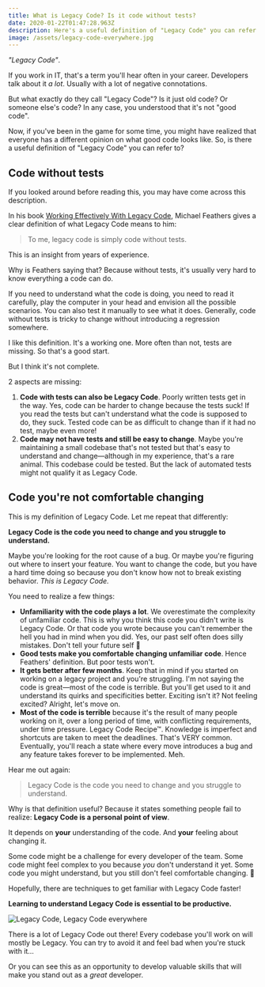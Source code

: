 ```yaml
---
title: What is Legacy Code? Is it code without tests?
date: 2020-01-22T01:47:28.963Z
description: Here's a useful definition of "Legacy Code" you can refer to.
image: /assets/legacy-code-everywhere.jpg
---
```


_"Legacy Code"_.

If you work in IT, that's a term you'll hear often in your career. Developers talk about it _a lot_. Usually with a lot of negative connotations.

But what exactly do they call "Legacy Code"? Is it just old code? Or someone else's code? In any case, you understood that it's not "good code".

Now, if you've been in the game for some time, you might have realized that everyone has a different opinion on what good code looks like. So, is there a useful definition of "Legacy Code" you can refer to?

## Code without tests

If you looked around before reading this, you may have come across this description.

In his book [Working Effectively With Legacy Code](https://www.goodreads.com/book/show/44919.Working_Effectively_with_Legacy_Code), Michael Feathers gives a clear definition of what Legacy Code means to him:

> To me, legacy code is simply code without tests.

This is an insight from years of experience.

Why is Feathers saying that? Because without tests, it's usually very hard to know everything a code can do.

If you need to understand what the code is doing, you need to read it carefully, play the computer in your head and envision all the possible scenarios. You can also test it manually to see what it does. Generally, code without tests is tricky to change without introducing a regression somewhere.

I like this definition. It's a working one. More often than not, tests are missing. So that's a good start.

But I think it's not complete.

2 aspects are missing:

1. **Code with tests can also be Legacy Code**. Poorly written tests get in the way. Yes, code can be harder to change because the tests suck! If you read the tests but can't understand what the code is supposed to do, they suck. Tested code can be as difficult to change than if it had no test, maybe even more!
2. **Code may not have tests and still be easy to change**. Maybe you're maintaining a small codebase that's not tested but that's easy to understand and change—although in my experience, that's a rare animal. This codebase could be tested. But the lack of automated tests might not qualify it as Legacy Code.

## Code you're not comfortable changing

This is my definition of Legacy Code. Let me repeat that differently:

**Legacy Code is the code you need to change and you struggle to understand.**

Maybe you're looking for the root cause of a bug. Or maybe you're figuring out where to insert your feature. You want to change the code, but you have a hard time doing so because you don't know how not to break existing behavior. _This is Legacy Code._

You need to realize a few things:

- **Unfamiliarity with the code plays a lot**. We overestimate the complexity of unfamiliar code. This is why you think this code you didn't write is Legacy Code. Or that code you wrote because you can't remember the hell you had in mind when you did. Yes, our past self often does silly mistakes. Don't tell your future self 🤫
- **Good tests make you comfortable changing unfamiliar code**. Hence Feathers' definition. But poor tests won't.
- **It gets better after few months**. Keep that in mind if you started on working on a legacy project and you're struggling. I'm not saying the code is great—most of the code is terrible. But you'll get used to it and understand its quirks and specificities better. Exciting isn't it? Not feeling excited? Alright, let's move on.
- **Most of the code is terrible** because it's the result of many people working on it, over a long period of time, with conflicting requirements, under time pressure. Legacy Code Recipe™. Knowledge is imperfect and shortcuts are taken to meet the deadlines. That's VERY common. Eventually, you'll reach a state where every move introduces a bug and any feature takes forever to be implemented. Meh.

Hear me out again:

> Legacy Code is the code you need to change and you struggle to understand.

Why is that definition useful? Because it states something people fail to realize: **Legacy Code is a personal point of view**.

It depends on **your** understanding of the code. And **your** feeling about changing it.

Some code might be a challenge for every developer of the team. Some code might feel complex to you because _you_ don't understand it yet. Some code you might understand, but you still don't feel comfortable changing. 🤷

Hopefully, there are techniques to get familiar with Legacy Code faster!

**Learning to understand Legacy Code is essential to be productive.**

![Legacy Code, Legacy Code everywhere](/assets/legacy-code-everywhere.jpg)

There is a lot of Legacy Code out there! Every codebase you'll work on will mostly be Legacy. You can try to avoid it and feel bad when you're stuck with it…

Or you can see this as an opportunity to develop valuable skills that will make you stand out as a _great_ developer.
